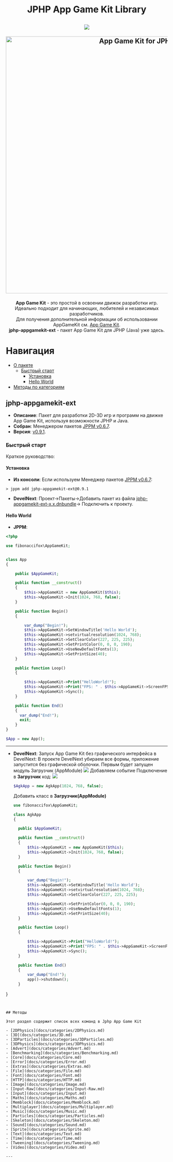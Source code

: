 <h1 align="center">JPHP App Game Kit Library</h1>
<h2 align="center">

<img src="https://img.shields.io/badge/made%20by-FibonacciFox-blue.svg" >

<!--lint disable no-literal-urls-->
<p align="center">
  <a href="https://github.com/FibonacciFox/jphp-appgamekit-ext">
    <img
      alt="App Game Kit for JPHP"
      src="https://dl.dropboxusercontent.com/s/9tyzk5e4iaa9ay7/Game%20Engine.svg?dl=0"
      width="800"
    />
  </a>
</p>
 
</h2>

<p align="center">
<b>App Game Kit</b> - это простой в освоении движок разработки игр.<br> 
Идеально подходит для начинающих, любителей и независимых разработчиков.<br>
Для получения дополнительной информации об использовании AppGameKit см. <a href="https://www.appgamekit.com/">App Game Kit</a>.<br>
<b>jphp-appgamekit-ext</b> - пакет App Game Kit для JPHP (Java) уже здесь.
</p>

# Навигация

- [О пакете](#jphp-appgamekit-ext)
  - [Быстрый старт](#быстрый-старт)
    - [Установка](#установка)
    - [Hello World](#hello-world)
- [Методы по категориям](#методы)

## jphp-appgamekit-ext

- **Описание**: Пакет для разработки 2D-3D игр и программ на движке App Game Kit, используя возможности JPHP и Java.
- **Собран**: Менеджером пакетов [JPPM v0.6.7](https://github.com/jphp-group/jphp/releases).
- **Версия**: [v0.9.1](https://github.com/FibonacciFox/jphp-appgamekit-ext).

### Быстрый старт

Краткое руководство:

#### Установка

- **Из консоли**: Если используем Менеджер пакетов [JPPM v0.6.7](https://github.com/jphp-group/jphp/releases):

```console
> jppm add jphp-appgamekit-ext@0.9.1
```

- **DevelNext**: Проект->Пакеты->Добавить пакет из файла [jphp-appgamekit-ext-x.x.dnbundle](https://github.com/FibonacciFox/jphp-appgamekit-ext/releases)->
  Подключить к проекту.

#### Hello World

- **JPPM**:

```php
<?php

use fibonaccifox\AppGameKit;


class App
{

    public $AppGameKit;

    public function __construct()
    {
        $this->AppGameKit = new AppGameKit($this);
        $this->AppGameKit->Init(1024, 768, false);
    }

    public function Begin()
    {

        var_dump("Begin!");
        $this->AppGameKit->SetWindowTitle('Hello World');
        $this->AppGameKit->setvirtualresolution(1024, 768);
        $this->AppGameKit->SetClearColor(227, 225, 225);
        $this->AppGameKit->SetPrintColor(0, 0, 0, 190);
        $this->AppGameKit->UseNewDefaultFonts(1);
        $this->AppGameKit->SetPrintSize(40);
    }

    public function Loop()
    {

        $this->AppGameKit->Print("HelloWorld!");
        $this->AppGameKit->Print("FPS: " . $this->AppGameKit->ScreenFPS());
        $this->AppGameKit->Sync();
    }

    public function End()
    {
      var_dump("End!");
      exit;
    }
}

$App = new App();

```

---

- **DevelNext**:
  Запуск App Game Kit без графического интерфейса в DevelNext:
  В проекте DevelNext убираем все формы, приложение запустится без графической оболочки. Первым будет запущен модуль Загрузчик (AppModule)
  <img src="https://tssaltan.top/files/2017/01/appmodule.png" >
  Добавляем событие Подключение в <b>Загрузчик</b> код:
  <img src="https://dl.dropboxusercontent.com/s/fgnbacg8jjdo7zb/add%20m.png?dl=0" >

  ```php
  $AgkApp = new AgkApp(1024, 768, false);
  ```

  Добавить класс в <b>Загрузчик(AppModule)</b>

  ```php
  use fibonaccifox\AppGameKit;

  class AgkApp
  {

    public $AppGameKit;

    public function __construct()
    {
        $this->AppGameKit = new AppGameKit($this);
        $this->AppGameKit->Init(1024, 768, false);
    }

    public function Begin()
    {

        var_dump("Begin!");
        $this->AppGameKit->SetWindowTitle('Hello World');
        $this->AppGameKit->setvirtualresolution(1024, 768);
        $this->AppGameKit->SetClearColor(227, 225, 225);

        $this->AppGameKit->SetPrintColor(0, 0, 0, 190);
        $this->AppGameKit->UseNewDefaultFonts(1);
        $this->AppGameKit->SetPrintSize(40);
    }

    public function Loop()
    {

        $this->AppGameKit->Print("HelloWorld!");
        $this->AppGameKit->Print("FPS: " . $this->AppGameKit->ScreenFPS());
        $this->AppGameKit->Sync();
    }

    public function End()
    {
        var_dump("End!");
        app()->shutdown();
    }
  ```

}

```


## Методы

Этот раздел содержит список всех команд в Jphp App Game Kit

- [2DPhysics](docs/categories/2DPhysics.md)
- [3D](docs/categories/3D.md)
- [3DParticles](docs/categories/3DParticles.md)
- [3DPhysics](docs/categories/3DPhysics.md)
- [Advert](docs/categories/Advert.md)
- [Benchmarking](docs/categories/Benchmarking.md)
- [Core](docs/categories/Core.md)
- [Error](docs/categories/Error.md)
- [Extras](docs/categories/Extras.md)
- [File](docs/categories/File.md)
- [Font](docs/categories/Font.md)
- [HTTP](docs/categories/HTTP.md)
- [Image](docs/categories/Image.md)
- [Input-Raw](docs/categories/Input-Raw.md)
- [Input](docs/categories/Input.md)
- [Maths](docs/categories/Maths.md)
- [Memblock](docs/categories/Memblock.md)
- [Multiplayer](docs/categories/Multiplayer.md)
- [Music](docs/categories/Music.md)
- [Particles](docs/categories/Particles.md)
- [Skeleton](docs/categories/Skeleton.md)
- [Sound](docs/categories/Sound.md)
- [Sprite](docs/categories/Sprite.md)
- [Text](docs/categories/Text.md)
- [Time](docs/categories/Time.md)
- [Tweening](docs/categories/Tweening.md)
- [Video](docs/categories/Video.md)

---

```
